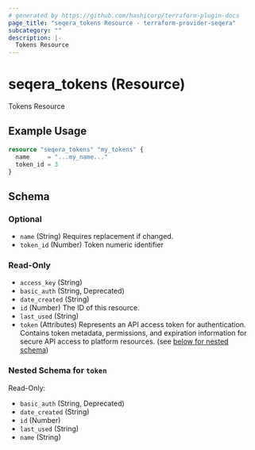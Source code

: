 ```yaml
---
# generated by https://github.com/hashicorp/terraform-plugin-docs
page_title: "seqera_tokens Resource - terraform-provider-seqera"
subcategory: ""
description: |-
  Tokens Resource
---
```


# seqera_tokens (Resource)

Tokens Resource

## Example Usage

```terraform
resource "seqera_tokens" "my_tokens" {
  name     = "...my_name..."
  token_id = 3
}
```

<!-- schema generated by tfplugindocs -->
## Schema

### Optional

- `name` (String) Requires replacement if changed.
- `token_id` (Number) Token numeric identifier

### Read-Only

- `access_key` (String)
- `basic_auth` (String, Deprecated)
- `date_created` (String)
- `id` (Number) The ID of this resource.
- `last_used` (String)
- `token` (Attributes) Represents an API access token for authentication.
Contains token metadata, permissions, and expiration information
for secure API access to platform resources. (see [below for nested schema](#nestedatt--token))

<a id="nestedatt--token"></a>
### Nested Schema for `token`

Read-Only:

- `basic_auth` (String, Deprecated)
- `date_created` (String)
- `id` (Number)
- `last_used` (String)
- `name` (String)
